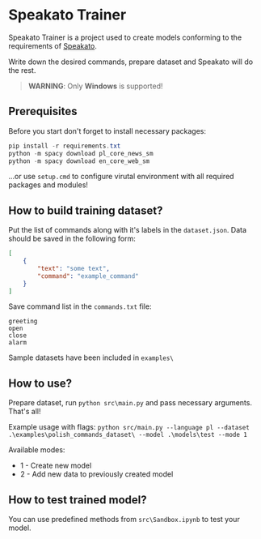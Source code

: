 # Speakato Trainer
Speakato Trainer is a project used to create models conforming to the requirements of [Speakato](https://github.com/Adnovac/Speakato).

Write down the desired commands, prepare dataset and Speakato will do the rest.

> **WARNING**:  Only **Windows** is supported!
## Prerequisites
Before you start don't forget to install necessary packages:
```powershell
pip install -r requirements.txt
python -m spacy download pl_core_news_sm
python -m spacy download en_core_web_sm
```
...or use ```setup.cmd``` to configure virutal environment with all required packages and modules!

## How to build training dataset?
Put the list of commands along with it's labels in the ```dataset.json```. Data should be saved in the following form:
```json
[
    {
        "text": "some text",
        "command": "example_command"
    }
]
```
Save command list in the ```commands.txt``` file:
```
greeting
open
close
alarm
```
Sample datasets have been included in ```examples\```

## How to use?
Prepare dataset, run ```python src\main.py``` and pass necessary arguments. That's all!

Example usage with flags:
```python src/main.py --language pl --dataset .\examples\polish_commands_dataset\ --model .\models\test --mode 1```

Available modes:
- 1 - Create new model
- 2 - Add new data to previously created model

## How to test trained model?
You can use predefined methods from ```src\Sandbox.ipynb``` to test your model.
